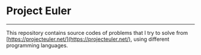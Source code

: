 # Project Euler
---

This repository contains source codes of problems that I try to solve from [https://projecteuler.net/](https://projecteuler.net/), using different programming languages.
